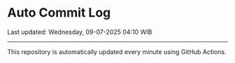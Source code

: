 # Auto Commit Log

Last updated: Wednesday, 09-07-2025 04:10 WIB

---

This repository is automatically updated every minute using GitHub Actions.
